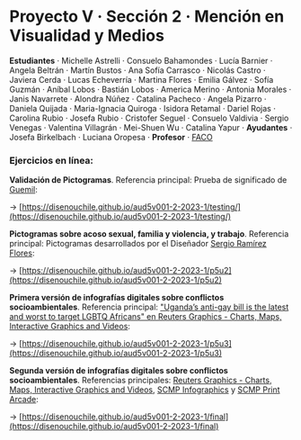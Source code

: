 # Proyecto V · Sección 2 · Mención en Visualidad y Medios

**Estudiantes** · Michelle Astrelli · Consuelo Bahamondes · Lucía Barnier · Angela Beltrán · Martín Bustos · Ana Sofía Carrasco · Nicolás Castro · Javiera Cerda · Lucas Echeverría · Martina Flores · Emilia Gálvez · Sofía Guzmán · Aníbal Lobos · Bastián Lobos · America Merino · Antonia Morales · Janis Navarrete · Alondra Núñez · Catalina Pacheco · Angela Pizarro · Daniela Quijada · Maria-Ignacia Quiroga · Isidora Retamal · Dariel Rojas · Carolina Rubio · Josefa Rubio · Cristofer Seguel · Consuelo Valdivia · Sergio Venegas · Valentina Villagrán · Mei-Shuen Wu · Catalina Yapur · **Ayudantes** · Josefa Birkelbach · Luciana Oropesa · **Profesor** · [FACO](https://faco.cl/)

### Ejercicios en línea:

**Validación de Pictogramas**. Referencia principal: Prueba de significado de [Guemil](https://www.guemil.info/meaning/):

→ [https://disenouchile.github.io/aud5v001-2-2023-1/testing/](https://disenouchile.github.io/aud5v001-2-2023-1/testing/)

**Pictogramas sobre acoso sexual, familia y violencia, y trabajo**. Referencia principal: Pictogramas desarrollados por el Diseñador [Sergio Ramírez Flores](http://www.ramirezflores.cl/):

→ [https://disenouchile.github.io/aud5v001-2-2023-1/p5u2](https://disenouchile.github.io/aud5v001-2-2023-1/p5u2)

**Primera versión de infografías digitales sobre conflictos socioambientales**. Referencia principal: ["Uganda’s anti-gay bill is the latest and worst to target LGBTQ Africans" en Reuters Graphics - Charts, Maps, Interactive Graphics and Videos](https://www.reuters.com/graphics/UGANDA-LGBT/movakykrjva/): 

→ [https://disenouchile.github.io/aud5v001-2-2023-1/p5u3](https://disenouchile.github.io/aud5v001-2-2023-1/p5u3)

**Segunda versión de infografías digitales sobre conflictos socioambientales**.  Referencias principales: [Reuters Graphics - Charts, Maps, Interactive Graphics and Videos](https://www.reuters.com/graphics/), [SCMP Infographics](https://www.scmp.com/infographic/) y [SCMP Print Arcade](https://multimedia.scmp.com/culture/article/SCMP-printed-graphics-memory/): 

→ [https://disenouchile.github.io/aud5v001-2-2023-1/final](https://disenouchile.github.io/aud5v001-2-2023-1/final)
